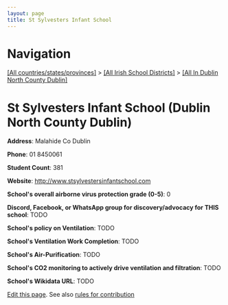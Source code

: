 ```yaml
---
layout: page
title: St Sylvesters Infant School
---
```

# Navigation

[[All countries/states/provinces]](../../..) > [[All Irish School Districts]](../..) > [[All In Dublin North County Dublin]](..)

# St Sylvesters Infant School (Dublin North County Dublin)

**Address**: Malahide Co Dublin

**Phone**: 01 8450061

**Student Count**: 381

**Website**: <http://www.stsylvestersinfantschool.com>

**School's overall airborne virus protection grade (0-5)**: 0

**Discord, Facebook, or WhatsApp group for discovery/advocacy for THIS school**: TODO

**School's policy on Ventilation**: TODO

**School's Ventilation Work Completion**: TODO

**School's Air-Purification**: TODO

**School's CO2 monitoring to actively drive ventilation and filtration**: TODO

**School's Wikidata URL**: TODO


[Edit this page](https://github.com/ventilate-schools/Ireland/edit/main/./Dublin_North_County_Dublin/St_Sylvesters_Infant_School.md). See also [rules for contribution](../../../contribution-rules/)